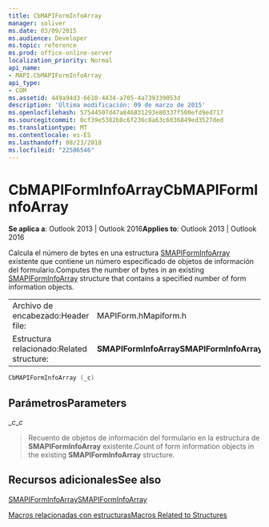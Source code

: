```yaml
---
title: CbMAPIFormInfoArray
manager: soliver
ms.date: 03/09/2015
ms.audience: Developer
ms.topic: reference
ms.prod: office-online-server
localization_priority: Normal
api_name:
- MAPI.CbMAPIFormInfoArray
api_type:
- COM
ms.assetid: 449a94d3-6610-4434-a705-4a739339053d
description: 'Última modificación: 09 de marzo de 2015'
ms.openlocfilehash: 57544507d47a846831293e80337f500efd9ed717
ms.sourcegitcommit: 0cf39e5382b8c6f236c8a63c6036849ed3527ded
ms.translationtype: MT
ms.contentlocale: es-ES
ms.lasthandoff: 08/23/2018
ms.locfileid: "22586546"
---
```

# <a name="cbmapiforminfoarray"></a><span data-ttu-id="d1923-103">CbMAPIFormInfoArray</span><span class="sxs-lookup"><span data-stu-id="d1923-103">CbMAPIFormInfoArray</span></span>

  
  
<span data-ttu-id="d1923-104">**Se aplica a**: Outlook 2013 | Outlook 2016</span><span class="sxs-lookup"><span data-stu-id="d1923-104">**Applies to**: Outlook 2013 | Outlook 2016</span></span> 
  
<span data-ttu-id="d1923-105">Calcula el número de bytes en una estructura [SMAPIFormInfoArray](smapiforminfoarray.md) existente que contiene un número especificado de objetos de información del formulario.</span><span class="sxs-lookup"><span data-stu-id="d1923-105">Computes the number of bytes in an existing [SMAPIFormInfoArray](smapiforminfoarray.md) structure that contains a specified number of form information objects.</span></span> 
  
|||
|:-----|:-----|
|<span data-ttu-id="d1923-106">Archivo de encabezado:</span><span class="sxs-lookup"><span data-stu-id="d1923-106">Header file:</span></span>  <br/> |<span data-ttu-id="d1923-107">MAPIForm.h</span><span class="sxs-lookup"><span data-stu-id="d1923-107">Mapiform.h</span></span>  <br/> |
|<span data-ttu-id="d1923-108">Estructura relacionado:</span><span class="sxs-lookup"><span data-stu-id="d1923-108">Related structure:</span></span>  <br/> |<span data-ttu-id="d1923-109">**SMAPIFormInfoArray**</span><span class="sxs-lookup"><span data-stu-id="d1923-109">**SMAPIFormInfoArray**</span></span> <br/> |
   
```cpp
CbMAPIFormInfoArray (_c)
```

## <a name="parameters"></a><span data-ttu-id="d1923-110">Parámetros</span><span class="sxs-lookup"><span data-stu-id="d1923-110">Parameters</span></span>

 <span data-ttu-id="d1923-111">__c_</span><span class="sxs-lookup"><span data-stu-id="d1923-111">__c_</span></span>
  
> <span data-ttu-id="d1923-112">Recuento de objetos de información del formulario en la estructura de **SMAPIFormInfoArray** existente.</span><span class="sxs-lookup"><span data-stu-id="d1923-112">Count of form information objects in the existing **SMAPIFormInfoArray** structure.</span></span> 
    
## <a name="see-also"></a><span data-ttu-id="d1923-113">Recursos adicionales</span><span class="sxs-lookup"><span data-stu-id="d1923-113">See also</span></span>



[<span data-ttu-id="d1923-114">SMAPIFormInfoArray</span><span class="sxs-lookup"><span data-stu-id="d1923-114">SMAPIFormInfoArray</span></span>](smapiforminfoarray.md)


[<span data-ttu-id="d1923-115">Macros relacionadas con estructuras</span><span class="sxs-lookup"><span data-stu-id="d1923-115">Macros Related to Structures</span></span>](macros-related-to-structures.md)

